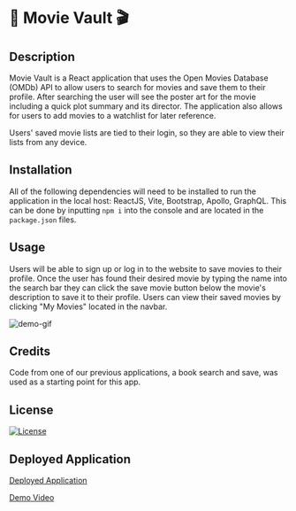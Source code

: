 # 🎥 Movie Vault 🎬

## Description
Movie Vault is a React application that uses the Open Movies Database (OMDb) API to allow users to search for movies and save them to their profile. After searching the user will see the poster art for the movie including a quick plot summary and its director. The application also allows for users to add movies to a watchlist for later reference.

Users' saved movie lists are tied to their login, so they are able to view their lists from any device.

## Installation
All of the following dependencies will need to be installed to run the application in the local host: ReactJS, Vite, Bootstrap, Apollo, GraphQL. This can be done by inputting `npm i` into the console and are located in the `package.json` files. 

## Usage
Users will be able to sign up or log in to the website to save movies to their profile. Once the user has found their desired movie by typing the name into the search bar they can click the save movie button below the movie's description to save it to their profile. Users can view their saved movies by clicking "My Movies" located in the navbar.

![demo-gif](./client/src/assets/Movie%20Vault%20Demo.gif)

## Credits

Code from one of our previous applications, a book search and save, was used as a starting point for this app.

## License
[![License](https://img.shields.io/badge/License-MIT-yellow.svg)](https://opensource.org/licenses/MIT)

## Deployed Application 
[Deployed Application](https://movie-vault-a6d86baeac1b.herokuapp.com/)

[Demo Video](https://drive.google.com/file/d/1eMs8Bx4LjeXDD3TnhqBqR4-B_8lRxpCx/view)
